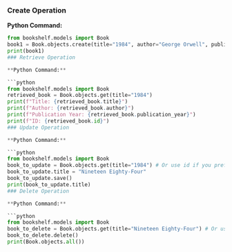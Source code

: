 ### Create Operation

**Python Command:**

```python
from bookshelf.models import Book
book1 = Book.objects.create(title="1984", author="George Orwell", publication_year=1949)
print(book1)
### Retrieve Operation

**Python Command:**

```python
from bookshelf.models import Book
retrieved_book = Book.objects.get(title="1984")
print(f"Title: {retrieved_book.title}")
print(f"Author: {retrieved_book.author}")
print(f"Publication Year: {retrieved_book.publication_year}")
print(f"ID: {retrieved_book.id}")
### Update Operation

**Python Command:**

```python
from bookshelf.models import Book
book_to_update = Book.objects.get(title="1984") # Or use id if you prefer: Book.objects.get(id=1)
book_to_update.title = "Nineteen Eighty-Four"
book_to_update.save()
print(book_to_update.title)
### Delete Operation

**Python Command:**

```python
from bookshelf.models import Book
book_to_delete = Book.objects.get(title="Nineteen Eighty-Four") # Or use id if you prefer: Book.objects.get(id=1)
book_to_delete.delete()
print(Book.objects.all())
